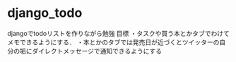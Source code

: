 # django_todo
djangoでtodoリストを作りながら勉強
目標
・タスクや買う本とかタブでわけてメモできるようにする．
・本とかのタブでは発売日が近づくとツイッターの自分の垢にダイレクトメッセージで通知できるようにする

